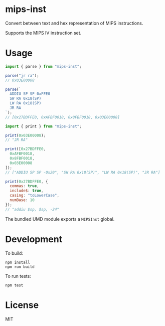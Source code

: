 mips-inst
=========

Convert between text and hex representation of MIPS instructions.

Supports the MIPS IV instruction set.

Usage
=====

```javascript
import { parse } from "mips-inst";

parse("jr ra");
// 0x03E00008

parse(`
  ADDIU SP SP 0xFFE0
  SW RA 0x18(SP)
  LW RA 0x18(SP)
  JR RA
`);
// [0x27BDFFE0, 0xAFBF0018, 0x8FBF0018, 0x03E00008]
```

```javascript
import { print } from "mips-inst";

print(0x03E00008);
// "JR RA"

print([0x27BDFFE0,
  0xAFBF0018,
  0x8FBF0018,
  0x03E00008
]);
// ["ADDIU SP SP -0x20", "SW RA 0x18(SP)", "LW RA 0x18(SP)", "JR RA"]

print(0x27BDFFE0, {
  commas: true,
  include$: true,
  casing: "toLowerCase",
  numBase: 10
});
// "addiu $sp, $sp, -24"
```

The bundled UMD module exports a `MIPSInst` global.

Development
===========

To build:
```
npm install
npm run build
```

To run tests:
```
npm test
```

License
=======

MIT
